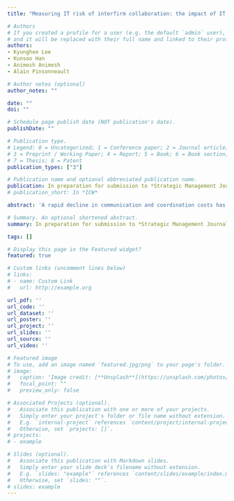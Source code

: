 ```yaml
---
title: "Measuring IT risk of interfirm collaboration: the impact of IT asset specificity on alliance design and performance"

# Authors
# If you created a profile for a user (e.g. the default `admin` user), write the username (folder name) here 
# and it will be replaced with their full name and linked to their profile.
authors:
- Kyunghee Lee
- Kunsoo Han
- Animesh Animesh
- Alain Pinsonneault

# Author notes (optional)
author_notes: ""

date: ""
doi: ""

# Schedule page publish date (NOT publication's date).
publishDate: ""

# Publication type.
# Legend: 0 = Uncategorized; 1 = Conference paper; 2 = Journal article;
# 3 = Preprint / Working Paper; 4 = Report; 5 = Book; 6 = Book section;
# 7 = Thesis; 8 = Patent
publication_types: ["3"]

# Publication name and optional abbreviated publication name.
publication: In preparation for submission to *Strategic Management Journal*
# publication_short: In *ICW*

abstract: 'A rapid decline in communication and coordination costs has enabled new boundary-spanning organizational designs that generate rents from sophisticated interfirm collaboration such as strategic alliances. While the extant literature has enriched our understanding of how IT capabilities could help firms explore relational rent-seeking opportunities, little is known about IT risks in an alliance associated with developing such capabilities. A few that addressed the question offer opposing views, making it unclear whether IT risks exist in strategic partnerships and what firms can do to mitigate the risks. Using 190 strategic alliances from 2007 to 2013, we find that firms react to increasing IT incompatibility by forming joint ventures, supporting the IT risk hypothesis. Further, IT risk negatively affects alliance performance unless a proper safeguard such as a joint venture is in place to mitigate IT risk. Interestingly, we do not find evidence for the efficacy of informal safeguards such as mutual trust. This study is among the first to empirically prove the transactional risks involved in integrating IT systems across organizations in a strategic alliance. The contributions and implications of these findings are discussed.'

# Summary. An optional shortened abstract.
summary: In preparation for submission to *Strategic Management Journal*

tags: []

# Display this page in the Featured widget?
featured: true

# Custom links (uncomment lines below)
# links:
# - name: Custom Link
#   url: http://example.org

url_pdf: ''
url_code: ''
url_dataset: ''
url_poster: ''
url_project: ''
url_slides: ''
url_source: ''
url_video: ''

# Featured image
# To use, add an image named `featured.jpg/png` to your page's folder. 
# image:
#   caption: 'Image credit: [**Unsplash**](https://unsplash.com/photos/pLCdAaMFLTE)'
#   focal_point: ""
#   preview_only: false

# Associated Projects (optional).
#   Associate this publication with one or more of your projects.
#   Simply enter your project's folder or file name without extension.
#   E.g. `internal-project` references `content/project/internal-project/index.md`.
#   Otherwise, set `projects: []`.
# projects:
# - example

# Slides (optional).
#   Associate this publication with Markdown slides.
#   Simply enter your slide deck's filename without extension.
#   E.g. `slides: "example"` references `content/slides/example/index.md`.
#   Otherwise, set `slides: ""`.
# slides: example
---
```


